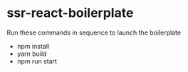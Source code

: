 # ssr-react-boilerplate

Run these commands in sequence to launch the boilerplate
  * npm install
  * yarn build
  * npm run start
